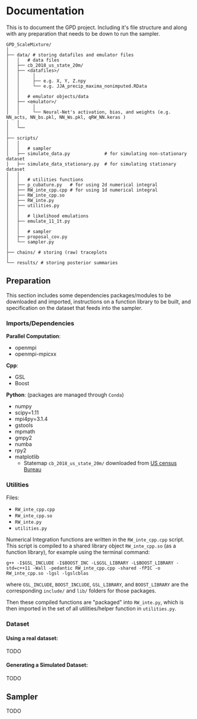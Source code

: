 # Documentation

This is to document the GPD project. Including it's file structure and along with any preparation that needs to be down to run the sampler.


```
GPD_ScaleMixture/
│
├── data/ # storing datafiles and emulator files
│   │   # data files
│   ├── cb_2018_us_state_20m/
│   ├── <datafiles>/
│   │     │
│   │     ├── e.g. X, Y, Z.npy
│   │     └── e.g. JJA_precip_maxima_nonimputed.RData
│   │
│   │   # emulator objects/data
│   ├── <emulator>/
│   │     │
│   │     └── Neural-Net's activation, bias, and weights (e.g. NN_acts, NN_bs.pkl, NN_Ws.pkl, qRW_NN.keras )
│   │     
│   └──
│
├── scripts/
│   │
│   │   # sampler
│   ├── simulate_data.py             # for simulating non-stationary dataset
│   ├── simulate_data_stationary.py  # for simulating stationary dataset
│   │
│   │   # utilities functions
│   ├── p_cubature.py   # for using 2d numerical integral
│   ├── RW_inte_cpp.cpp # for using 1d numerical integral
│   ├── RW_inte_cpp.so
│   ├── RW_inte.py
│   ├── utilities.py
│   │
│   │   # likelihood emulations
│   ├── emulate_11_1t.py
│   │
│   │   # sampler
│   ├── proposal_cov.py
│   └── sampler.py
│
├── chains/ # storing (raw) traceplots
│
└── results/ # storing posterior summaries
```


## Preparation

This section includes some dependencies packages/modules to be downloaded and imported, instructions on a function library to be built, and specification on the dataset that feeds into the sampler. 

### Imports/Dependencies

**Parallel Computation**:

- openmpi
- openmpi-mpicxx

**Cpp**:

- GSL
- Boost

**Python**: (packages are managed through `Conda`)

- numpy
- scipy=1.11
- mpi4py=3.1.4
- gstools
- mpmath
- gmpy2
- numba
- rpy2
- matplotlib
    - Statemap `cb_2018_us_state_20m/` downloaded from [US census Bureau](https://www.census.gov/geographies/mapping-files/time-series/geo/carto-boundary-file.html)


### Utilities
Files:

- `RW_inte_cpp.cpp`
- `RW_inte_cpp.so`
- `RW_inte.py`
- `utilities.py`

Numerical Integration functions are written in the `RW_inte_cpp.cpp` script. This script is compiled to a shared library object `RW_inte_cpp.so` (as a function library), for example using the terminal command: 

```
g++ -I$GSL_INCLUDE -I$BOOST_INC -L$GSL_LIBRARY -L$BOOST_LIBRARY -std=c++11 -Wall -pedantic RW_inte_cpp.cpp -shared -fPIC -o RW_inte_cpp.so -lgsl -lgslcblas
```

where `GSL_INCLUDE`, `BOOST_INCLUDE`, `GSL_LIBRARY`, and `BOOST_LIBRARY` are the corresponding `include/` and `lib/` folders for those packages.

Then these compiled functions are "packaged" into `RW_inte.py`, which is then imported in the set of all utilities/helper function in `utilities.py`.

### Dataset

#### Using a real dataset:

TODO

<!-- 
File:

- `JJA_precip_maxima_nonimputed.RData`

This is an example real dataset of central US summer time block-maxima precipitation. This `.RData` file contains the following items:

- `JJA_maxima_nonimputed`: an ($N_s$, $N_t$) matrix of type `double` of the non-imputed (contains NA) summer time block-maxima precipitation at the $N_s$ stations across $N_t$ times. Each column $t$ represents the $N_s$ observations at time $t$.
- `GEV_estimates`: an ($N_s$ $\times$ 4) `dataframe` of the marginal parameter estimates (by fitting a simple GEV) at each station. Each of the four columns represents the estimates for $\mu_0$, $\mu_1$, $\log(\sigma)$, and $\xi$ for each station. 
- `stations`: an ($N_s$ $\times$ 2) `dataframe` of the coordinates of each station. The first column is longitude and the second column represents latitude.
- `elev`: an ($N_s$,) vector of type `double` of the elevation of the geographic location of each station.

where $N_s$ denotes the number of stations and $N_t$ denotes the number of years recorded in the dataset. -->

#### Generating a Simulated Dataset:

TODO

<!-- If we are not performing an application on a real dataset, we could simulate a dataset to test the model.

File:

- `simulate_data.py`

This is a python script to generate a simulated dataset. 
 Within this file, specifies $N_s$, $N_t$, $\phi$ and/or $\rho$ surfaces as well as the marginal parameters ($\Beta's$ for the $\mu_0, \mu1$ as well as $\sigma$ and $\xi$) surfaces to fine tune the truth parameter setup. Some additional comments in the script might be helpful. 

To run this file:

```
python3 simulate_data.py <random_seed>
```
where `<random_seed>` is a seed used to randomly generate the data;
 e.g. `python3 simulate_data.py 2345` can be used to generate a simulated dataset using the random seed of 2345.


Outputs:

Running this script will generate the following dataset and/or plots:
 (assuming we have simulated a dataset of $N_t=24$ time replicates at $N_s = 300$ sites using simulate scenario $sc = 2$)
- `simulated_data.RData`: The generated dataset, which consists of the 4 items matching those described in the real dataset above.
- Additional formats/pieces of the same simulated dataset (for easier checking): 
    - `Y_full_sim_sc2_t24_s300.npy`: simulated observation $Y$ with all observations (no missing)
    - `miss_matrix_bool.npy`: simulated missing indicator matrix
    - `Y_miss_sim_sc2_t24_s300.npy`: simulated observation $Y$ after applying the `miss_matrix` (some observation become `NA`s as mimicing missing at random in data)
- `.png` Plots (for checking generated dataset):
    - QQPlots: QQplots will be generated for the Levy variables at the knots, the Pareto $W=g(Z)$ at the sites, and the process $X^*$ across the sites $s$ or time $t$. All qqplots are transformed to the uniform margin. Other than the QQPlot for $X^*$ across all sites at a specific time $t$ should deviates from 1:1 line (because of spatial correlation), the others should all approximately be linearly following diagonal line.
    - Histogram: MLE fitted GEV models on the dataset at each site $s$ across all time $t$ is pooled together into a histogram; the values of the $\mu, \sigma, \xi$ should roughly reflect that in the parameter surface setting. (Not precise but should/could serve as a quick check) -->


## Sampler

TODO

<!-- 
This section includes some information on running the sampler `MCMC.py` script, as well as some notes on the output (plots, traceplots, intermediate model states) that running this script will produce.

**Required Files** (in addition to the files described in the previous section):

- `proposal_cov.py`
- `MCMC.py`

**Optional Files** (saved model states from prior runs that `MCMC.py` will generate periodically):

- `iter.pkl`
- `sigma_m_sq_Rt_list.pkl`
- `sigma_m_sq.pkl`
- `Sigma_0.pkl`


`MCMC.py` is the main sampler file, and it uses a random-walk Metropolis algorithm using Log-Adaptive Proposal (LAP) as an adaptive tuning strategy (Shaby and Wells, 2010). This script takes in a dataset file (e.g. `JJA_precip_maxima_nonimputed.RData`) placed under the same directory. Additional dependencies are specified in the previous section. 
 
Sometimes (especially when running on clusters) we can't afford to have the sampler be continuously running until it finishes, and so we have to "chop" it into pieces and "daisychaining" the subsequent runs. This script will automatically create and save the traceplots for the variables/parameters, as well as saving the model states when the script is stopped (e.g. run into the time limit). When invoking this script, it will check if there are saved model states (the optional files) saved in the directory and will pick up from there.

This `MCMC.py` script is split into the following sections (more detailed comments are made within the script):

- Load the dataset
- Setup the spline smoothings
- Estimate the initial starting points for parameters
  - Plot the initially estimated parameter surfaces
- Specify the block-update structure for MCMC updating the parameters
- Metropolis-Hasting MCMC Loop:
  - Update $R_t$
  - Update $\phi$
  - Update $\rho$
  - Update $Y$ (imputations)
  - Update $\beta(\mu_0)$
  - Update $\beta(\mu_1)$
  - Update $\beta(\log(\sigma))$
  - Update $\beta(\xi)$
  - Update the adaptive metropolis strategy (periodically, once every certain \# of iterations)

The `proposal_cov.py` is the initial proposal covariance matrix $\Sigma_0$ for this LAP tuning strategy. 
Without specific knowledge on the covariance of the proposals, one can set the variables in the `proposal_cov.py` script to `None`, as this would make the sampler default to initialize with identity $I$ proposals.
This is only used when starting the chains fresh, as the later continuance/"daisychain" will load the proposal scalar variance and covariance from the `.pkl` files saved from previous runs.

To **run this sampler script**:

```
mpirun -n <Nt> python3 MCMC.py
```

where `<Nt>` is the number of time replicates in the dataset and hence (by the parallelization of the code) the number of cores used to invoke this parallelized job using mpi.

**Outputs**:

Running the sampler will generate the following results files

- Plots

    - Geo/spatial informations on the dataset:
        - `Plot_US.pdf`, `Plot_stations.pdf`: scatterplots of the stations (longitude, latitude) with overlaying state boundary
        - `Plot_station_elevation.pdf`: scatterplots of the stations with color coding their elevations
    - Initial Parameter Estimates:
        - `Plot_initial_heatmap_phi_surface.pdf`, `Plot_initial_heatmap_rho_surface.pdf`: heatmaps of the $\phi$ and $\rho$ surfaces coming from initial parameter estimation.
        - `Plot_initial_mu0_estimates.pdf`, `Plot_initial_mu1_estimates.pdf`, `Plot_initial_logsigma_estimates.pdf`, and `Plot_initial_ksi_estimates.pdf`: Comparison of the intial GEV fitted parameters at the sites versus the spline smoothed marginal parameters at the sites (color represents value)
    - Plots of the Traceplots:
      - Overall log-likelihoods: `Traceplot_loglik.pdf`, `Traceplot_loglik_detail.pdf`
      - Copula parameters: `Traceplot_Rt_<t>.pdf` (`<t>` in 1, ..., $N_t$), `Traceplot_phi.pdf`, and `Traceplot_range.pdf`
      - Marginal model coefficients and regularization terms: `Traceplot_<Beta_mu0_block_idx>.pdf` (for $\Beta$'s for $\mu_0$ in that block update), `Traceplot_<Beta_mu1_block_idx>.pdf`, `Traceplot_Beta_logsigma.pdf`, `Traceplot_Beta_ksi.pdf`, and `Traceplot_sigma_Beta_xx.pdf`.

- Traceplot `.npy` Matrix

    - The traceplot items are periodically saved (currently after every 50 iterations), including
        - log-likelihood trace: `loglik_trace.npy`, `loglik_detail_trace.npy`
        - copula parameter trace: `R_trace_log.npy`, `phi_knots_trace.npy`, `range_knots_trace.npy`, 
        - marginal model parameter trace: `Beta_mu0_trace.npy`, `Beta_mu1_trace.npy`, `Beta_logsigma_trace.npy`, `Beta_ksi_trace.npy` and their regularization hyper parameter trace `sigma_Beta_mu0_trace.npy`, `sigma_Beta_mu1_trace.npy`, `sigma_Beta_logsigma_trace.npy`
        - records on imputation (conditional gaussian draws) on `Y_trace.npy`

- Periodically saved model/chain states in `.pkl` pickles (to be picked up at each consecutive run)

    - `iter.pkl`: the number of iteration this chain has reached; a consecutive run will "restart" the chain at the last saved `iter.pkl` iteration)
    - Adapted proposal scalar variance and/or covariance matrix
        - the proposal scalar variance for the stable variables $R_t$'s: `sigma_m_sq_Rt_list.pkl`
        - the proposal scalar variance and covariance matrix for any other parameters: `sigma_m_sq.pkl`, `Sigma_0.pkl` -->


<!-- ## Posterior Summary

File:

- `posterior_and_diagnostics.py`

This is the posterior summary script, that summarizes the chains resulting from running the `MCMC.py` sampler. 

What does it do.

What does it produce.

To fun this file:
```
python3 posterior_and_diagnostics.py
``` -->

